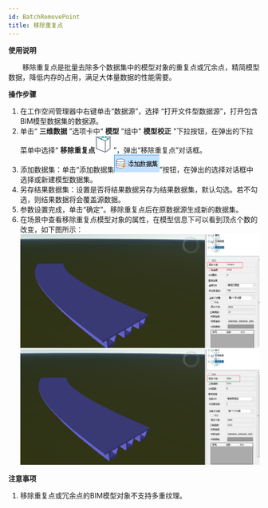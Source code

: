 ```yaml
---
id: BatchRemovePoint
title: 移除重复点
---
```

**使用说明**

　　移除重复点是批量去除多个数据集中的模型对象的重复点或冗余点，精简模型数据，降低内存的占用，满足大体量数据的性能需要。

**操作步骤**

  1. 在工作空间管理器中右键单击“数据源”，选择 “打开文件型数据源”，打开包含BIM模型数据集的数据源。
  2. 单击“ **三维数据** ”选项卡中“ **模型** ”组中" **模型校正** "下拉按钮，在弹出的下拉菜单中选择“ **移除重复点**![](../img/RemovePoint.png) ”，弹出“移除重复点”对话框。
  3. 添加数据集：单击“添加数据集![](../img/AddDataset.png)”按钮，在弹出的选择对话框中选择或新建模型数据集。
  4. 另存结果数据集：设置是否将结果数据另存为结果数据集，默认勾选。若不勾选，则结果数据将会覆盖源数据。
  5. 参数设置完成，单击“确定”。移除重复点后在原数据源生成新的数据集。
  6. 在场景中查看移除重复点模型对象的属性，在模型信息下可以看到顶点个数的改变，如下图所示：  
![图：“移除重复点”前](..//img/BIMVertexOperation_ResultBefore.png)    
![图：“移除重复点”后](../img/BIMVertexOperation_ResultAfter.png)    

**注意事项**

  1. 移除重复点或冗余点的BIM模型对象不支持多重纹理。

 

